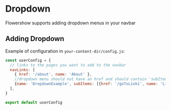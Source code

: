 # Dropdown

Flowershow supports adding dropdown menus in your navbar

## Adding Dropdown

Example of configuration in `your-content-dir/config.js`:

```js
const userConfig = {
  // links to the pages you want to add to the navbar
  navLinks: [
    { href: '/about', name: 'About' },
    //dropdown menu should not have an href and should contain 'subItems' array 
    {name: 'DropdownExample', subItems: [{href: '/goToLink1', name: 'Link1'}, {href: 'goToLink2', name: 'Link2}]
  ],
}

export default userConfig
```
